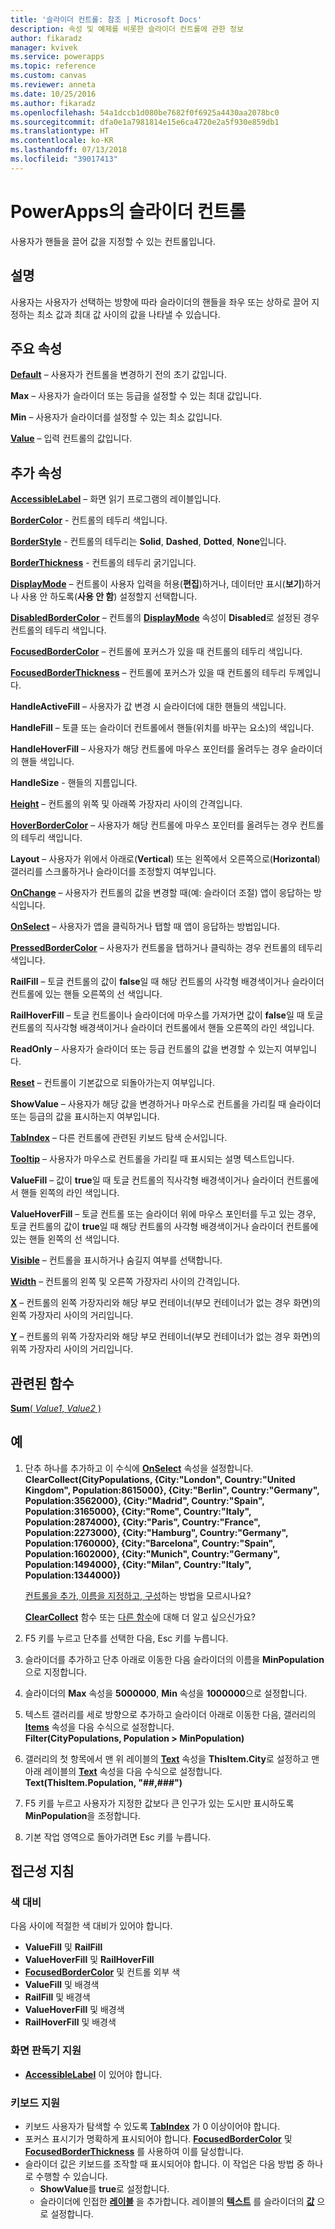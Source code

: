 ```yaml
---
title: '슬라이더 컨트롤: 참조 | Microsoft Docs'
description: 속성 및 예제를 비롯한 슬라이더 컨트롤에 관한 정보
author: fikaradz
manager: kvivek
ms.service: powerapps
ms.topic: reference
ms.custom: canvas
ms.reviewer: anneta
ms.date: 10/25/2016
ms.author: fikaradz
ms.openlocfilehash: 54a1dccb1d080be7682f0f6925a4430aa2078bc0
ms.sourcegitcommit: dfa0e1a7981814e15e6ca4720e2a5f930e859db1
ms.translationtype: HT
ms.contentlocale: ko-KR
ms.lasthandoff: 07/13/2018
ms.locfileid: "39017413"
---
```

# <a name="slider-control-in-powerapps"></a>PowerApps의 슬라이더 컨트롤
사용자가 핸들을 끌어 값을 지정할 수 있는 컨트롤입니다.

## <a name="description"></a>설명
사용자는 사용자가 선택하는 방향에 따라 슬라이더의 핸들을 좌우 또는 상하로 끌어 지정하는 최소 값과 최대 값 사이의 값을 나타낼 수 있습니다.

## <a name="key-properties"></a>주요 속성
**[Default](properties-core.md)** – 사용자가 컨트롤을 변경하기 전의 초기 값입니다.

**Max** – 사용자가 슬라이더 또는 등급을 설정할 수 있는 최대 값입니다.

**Min** – 사용자가 슬라이더를 설정할 수 있는 최소 값입니다.

**[Value](properties-core.md)** – 입력 컨트롤의 값입니다.

## <a name="additional-properties"></a>추가 속성
**[AccessibleLabel](properties-accessibility.md)** – 화면 읽기 프로그램의 레이블입니다.

**[BorderColor](properties-color-border.md)** - 컨트롤의 테두리 색입니다.

**[BorderStyle](properties-color-border.md)** - 컨트롤의 테두리는 **Solid**, **Dashed**, **Dotted**, **None**입니다.

**[BorderThickness](properties-color-border.md)** - 컨트롤의 테두리 굵기입니다.

**[DisplayMode](properties-core.md)** – 컨트롤이 사용자 입력을 허용(**편집**)하거나, 데이터만 표시(**보기**)하거나 사용 안 하도록(**사용 안 함**) 설정할지 선택합니다.

**[DisabledBorderColor](properties-color-border.md)** – 컨트롤의 **[DisplayMode](properties-core.md)** 속성이 **Disabled**로 설정된 경우 컨트롤의 테두리 색입니다.

**[FocusedBorderColor](properties-color-border.md)** – 컨트롤에 포커스가 있을 때 컨트롤의 테두리 색입니다.

**[FocusedBorderThickness](properties-color-border.md)** – 컨트롤에 포커스가 있을 때 컨트롤의 테두리 두께입니다.

**HandleActiveFill** – 사용자가 값 변경 시 슬라이더에 대한 핸들의 색입니다.

**HandleFill** – 토클 또는 슬라이더 컨트롤에서 핸들(위치를 바꾸는 요소)의 색입니다.

**HandleHoverFill** – 사용자가 해당 컨트롤에 마우스 포인터를 올려두는 경우 슬라이더의 핸들 색입니다.

**HandleSize** - 핸들의 지름입니다.

**[Height](properties-size-location.md)** – 컨트롤의 위쪽 및 아래쪽 가장자리 사이의 간격입니다.

**[HoverBorderColor](properties-color-border.md)** – 사용자가 해당 컨트롤에 마우스 포인터를 올려두는 경우 컨트롤의 테두리 색입니다.

**Layout** – 사용자가 위에서 아래로(**Vertical**) 또는 왼쪽에서 오른쪽으로(**Horizontal**) 갤러리를 스크롤하거나 슬라이더를 조정할지 여부입니다.

**[OnChange](properties-core.md)** – 사용자가 컨트롤의 값을 변경할 때(예: 슬라이더 조절) 앱이 응답하는 방식입니다.

**[OnSelect](properties-core.md)** – 사용자가 앱을 클릭하거나 탭할 때 앱이 응답하는 방법입니다.

**[PressedBorderColor](properties-color-border.md)** – 사용자가 컨트롤을 탭하거나 클릭하는 경우 컨트롤의 테두리 색입니다.

**RailFill** – 토글 컨트롤의 값이 **false**일 때 해당 컨트롤의 사각형 배경색이거나 슬라이더 컨트롤에 있는 핸들 오른쪽의 선 색입니다.

**RailHoverFill** – 토글 컨트롤이나 슬라이더에 마우스를 가져가면 값이 **false**일 때 토글 컨트롤의 직사각형 배경색이거나 슬라이더 컨트롤에서 핸들 오른쪽의 라인 색입니다.

**ReadOnly** – 사용자가 슬라이더 또는 등급 컨트롤의 값을 변경할 수 있는지 여부입니다.

**[Reset](properties-core.md)** – 컨트롤이 기본값으로 되돌아가는지 여부입니다.

**ShowValue** – 사용자가 해당 값을 변경하거나 마우스로 컨트롤을 가리킬 때 슬라이더 또는 등급의 값을 표시하는지 여부입니다.

**[TabIndex](properties-accessibility.md)** – 다른 컨트롤에 관련된 키보드 탐색 순서입니다.

**[Tooltip](properties-core.md)** – 사용자가 마우스로 컨트롤을 가리킬 때 표시되는 설명 텍스트입니다.

**ValueFill** – 값이 **true**일 때 토글 컨트롤의 직사각형 배경색이거나 슬라이더 컨트롤에서 핸들 왼쪽의 라인 색입니다.

**ValueHoverFill** – 토글 컨트롤 또는 슬라이더 위에 마우스 포인터를 두고 있는 경우, 토글 컨트롤의 값이 **true**일 때 해당 컨트롤의 사각형 배경색이거나 슬라이더 컨트롤에 있는 핸들 왼쪽의 선 색입니다.

**[Visible](properties-core.md)** – 컨트롤을 표시하거나 숨길지 여부를 선택합니다.

**[Width](properties-size-location.md)** – 컨트롤의 왼쪽 및 오른쪽 가장자리 사이의 간격입니다.

**[X](properties-size-location.md)** – 컨트롤의 왼쪽 가장자리와 해당 부모 컨테이너(부모 컨테이너가 없는 경우 화면)의 왼쪽 가장자리 사이의 거리입니다.

**[Y](properties-size-location.md)** – 컨트롤의 위쪽 가장자리와 해당 부모 컨테이너(부모 컨테이너가 없는 경우 화면)의 위쪽 가장자리 사이의 거리입니다.

## <a name="related-functions"></a>관련된 함수
[**Sum**( *Value1*, *Value2* )](../functions/function-aggregates.md)

## <a name="example"></a>예
1. 단추 하나를 추가하고 이 수식에 **[OnSelect](properties-core.md)** 속성을 설정합니다.
   <br>**ClearCollect(CityPopulations, {City:"London", Country:"United Kingdom", Population:8615000}, {City:"Berlin", Country:"Germany", Population:3562000}, {City:"Madrid", Country:"Spain", Population:3165000}, {City:"Rome", Country:"Italy", Population:2874000}, {City:"Paris", Country:"France", Population:2273000}, {City:"Hamburg", Country:"Germany", Population:1760000}, {City:"Barcelona", Country:"Spain", Population:1602000}, {City:"Munich", Country:"Germany", Population:1494000}, {City:"Milan", Country:"Italy", Population:1344000})**
   
    [컨트롤을 추가, 이름을 지정하고, 구성](../add-configure-controls.md)하는 방법을 모르시나요?
   
    **[ClearCollect](../functions/function-clear-collect-clearcollect.md)** 함수 또는 [다른 함수](../formula-reference.md)에 대해 더 알고 싶으신가요?
2. F5 키를 누르고 단추를 선택한 다음, Esc 키를 누릅니다.
3. 슬라이더를 추가하고 단추 아래로 이동한 다음 슬라이더의 이름을 **MinPopulation**으로 지정합니다.
4. 슬라이더의 **Max** 속성을 **5000000**, **Min** 속성을 **1000000**으로 설정합니다.
5. 텍스트 갤러리를 세로 방향으로 추가하고 슬라이더 아래로 이동한 다음, 갤러리의 **[Items](properties-core.md)** 속성을 다음 수식으로 설정합니다.<br>
   **Filter(CityPopulations, Population > MinPopulation)**
6. 갤러리의 첫 항목에서 맨 위 레이블의 **[Text](properties-core.md)** 속성을 **ThisItem.City**로 설정하고 맨 아래 레이블의 **[Text](properties-core.md)** 속성을 다음 수식으로 설정합니다.<br> **Text(ThisItem.Population, "##,###")**
7. F5 키를 누르고 사용자가 지정한 값보다 큰 인구가 있는 도시만 표시하도록 **MinPopulation**을 조정합니다.
8. 기본 작업 영역으로 돌아가려면 Esc 키를 누릅니다.


## <a name="accessibility-guidelines"></a>접근성 지침
### <a name="color-contrast"></a>색 대비
다음 사이에 적절한 색 대비가 있어야 합니다.
* **ValueFill** 및 **RailFill**
* **ValueHoverFill** 및 **RailHoverFill**
* **[FocusedBorderColor](properties-color-border.md)** 및 컨트롤 외부 색
* **ValueFill** 및 배경색
* **RailFill** 및 배경색
* **ValueHoverFill** 및 배경색
* **RailHoverFill** 및 배경색

### <a name="screen-reader-support"></a>화면 판독기 지원
* **[AccessibleLabel](properties-accessibility.md)** 이 있어야 합니다.

### <a name="keyboard-support"></a>키보드 지원
* 키보드 사용자가 탐색할 수 있도록 **[TabIndex](properties-accessibility.md)** 가 0 이상이어야 합니다.
* 포커스 표시기가 명확하게 표시되어야 합니다. **[FocusedBorderColor](properties-color-border.md)** 및 **[FocusedBorderThickness](properties-color-border.md)** 를 사용하여 이를 달성합니다.
* 슬라이더 값은 키보드를 조작할 때 표시되어야 합니다. 이 작업은 다음 방법 중 하나로 수행할 수 있습니다.
    * **ShowValue**를 **true**로 설정합니다.
    * 슬라이더에 인접한 **[레이블](control-text-box.md)** 을 추가합니다. 레이블의 **[텍스트](properties-core.md)** 를 슬라이더의 **[값](properties-core.md)** 으로 설정합니다.
